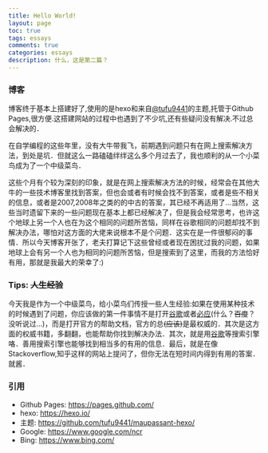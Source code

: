 ```yaml
---
title: Hello World!
layout: page
toc: true
tags: essays
comments: true
categories: essays
description: 什么，这是第二篇？
---
```


### 博客

博客终于基本上搭建好了,使用的是hexo和来自[@tufu9441][1]的主题,托管于Github Pages,很方便.这搭建网站的过程中也遇到了不少坑,还有些疑问没有解决.不过总会解决的．

在自学编程的这些年里，没有大牛带我飞，前期遇到问题只有在网上搜索解决方法，到处是坑．但就这么一路磕磕绊绊这么多个月过去了，我也顺利的从一个小菜鸟成为了一个中级菜鸟．

这些个月有个较为深刻的印象，就是在网上搜索解决方法的时候，经常会在其他大牛的一些技术博客里找到答案，但也会或者有时候会找不到答案，或者是些不相关的信息，或者是2007,2008年之类的的中古的答案，其已经不再适用了...当然，这些当时遗留下来的一些问题现在基本上都已经解决了，但是我会经常思考，也许这个地球上另一个人也在为这个相同的问题所苦恼，同样在谷歌相同的问题却找不到解决办法，哪怕对这方面的大佬来说根本不是个问题．这实在是一件很郁闷的事情．所以今天博客开张了，老夫打算记下这些曾经或者现在困扰过我的问题，如果地球上会有另一个人也为相同的问题所苦恼，但是搜索到了这里，而我的方法恰好有用，那就是我最大的荣幸了:)

### Tips: ~~人生经验~~
今天我是作为一个中级菜鸟，给小菜鸟们传授一些人生经验:如果在使用某种技术的时候遇到了问题，你应该做的第一件事情不是打开[谷歌][2]或者[必应][3](什么？~~百度~~？没听说过...)，而是打开官方的帮助文档，官方的总~~(应该)~~是最权威的．其次是这方面的权威书籍，多翻翻，也能帮助你找到解决办法．其次，就是用[谷歌][2]等搜索引擎咯．善用搜索引擎也能够找到相当多的有用的信息．最后，就是在像Stackoverflow,知乎这样的网站上提问了，但你无法在短时间内得到有用的答案．就酱．

### 引用

* Github Pages: https://pages.github.com/
* hexo: https://hexo.io/
* 主题: https://github.com/tufu9441/maupassant-hexo/
* Google: https://www.google.com/ncr
* Bing: https://www.bing.com/



[1]: https://github.com/tufu9441/maupassant-hexo
[2]: https://www.google.com/ncr
[3]: https://global.bing.com/?FORM=HPCNEN&setmkt=en-us&setlang=en-us
